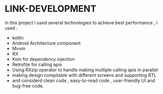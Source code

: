 # LINK-DEVELOPMENT
in this project i used several technologies to achieve best performance , i used :

- kotlin
- Android Architecture component
- Mvvm
- RX
- Koin for dependency injection
- Retrofite for calling apis
- Using RXzip operator to handle making multiple calling apis in parallel
- making design compitable with different screens and supporting RTL 
- and considerd clean code , easy-to-read code , user-friendly UI and bug-free code.
